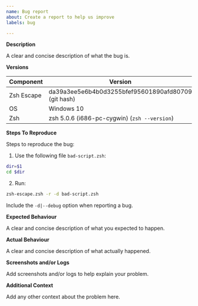 ```yaml
---
name: Bug report
about: Create a report to help us improve
labels: bug

---
```


**Description**

A clear and concise description of what the bug is.

**Versions**

Component  | Version
---------- | -------
Zsh Escape | da39a3ee5e6b4b0d3255bfef95601890afd80709 (git hash)
OS | Windows 10
Zsh | zsh 5.0.6 (i686-pc-cygwin) (`zsh --version`)

**Steps To Reproduce**

Steps to reproduce the bug:
1. Use the following file `bad-script.zsh`:
```zsh
dir=$1
cd $dir
```
2. Run:
```zsh
zsh-escape.zsh -r -d bad-script.zsh
```

Include the `-d|--debug` option when reporting a bug.

**Expected Behaviour**

A clear and concise description of what you expected to happen.

**Actual Behaviour**

A clear and concise description of what actually happened.

**Screenshots and/or Logs**

Add screenshots and/or logs to help explain your problem.

**Additional Context**

Add any other context about the problem here.
